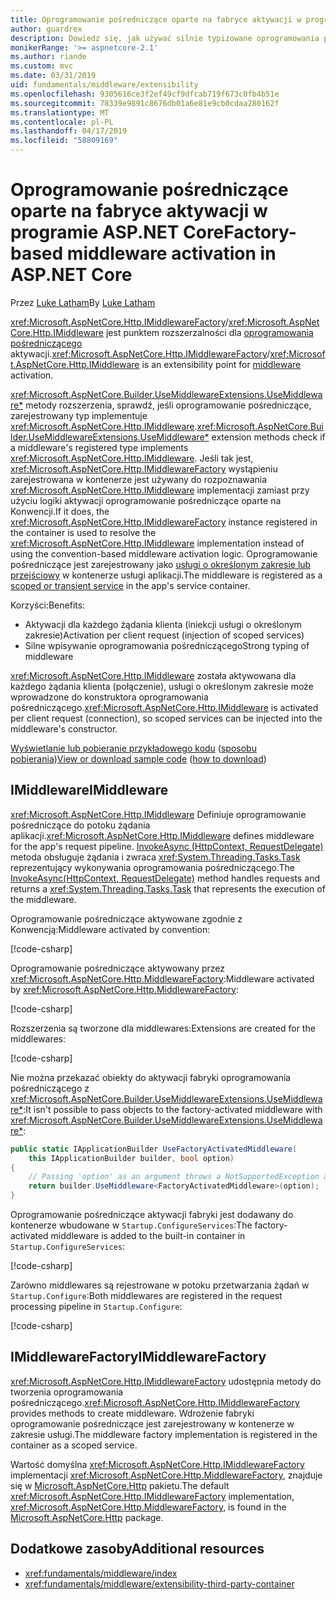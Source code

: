 ```yaml
---
title: Oprogramowanie pośredniczące oparte na fabryce aktywacji w programie ASP.NET Core
author: guardrex
description: Dowiedz się, jak używać silnie typizowane oprogramowania pośredniczącego z implementacją oparte na fabryce aktywacji w programie ASP.NET Core.
monikerRange: '>= aspnetcore-2.1'
ms.author: riande
ms.custom: mvc
ms.date: 03/31/2019
uid: fundamentals/middleware/extensibility
ms.openlocfilehash: 9305616ce3f2ef49cf9dfcab719f673c0fb4b51e
ms.sourcegitcommit: 78339e9891c8676db01a6e81e9cb0cdaa280162f
ms.translationtype: MT
ms.contentlocale: pl-PL
ms.lasthandoff: 04/17/2019
ms.locfileid: "58809169"
---
```

# <a name="factory-based-middleware-activation-in-aspnet-core"></a><span data-ttu-id="8869f-103">Oprogramowanie pośredniczące oparte na fabryce aktywacji w programie ASP.NET Core</span><span class="sxs-lookup"><span data-stu-id="8869f-103">Factory-based middleware activation in ASP.NET Core</span></span>

<span data-ttu-id="8869f-104">Przez [Luke Latham](https://github.com/guardrex)</span><span class="sxs-lookup"><span data-stu-id="8869f-104">By [Luke Latham](https://github.com/guardrex)</span></span>

<span data-ttu-id="8869f-105"><xref:Microsoft.AspNetCore.Http.IMiddlewareFactory>/<xref:Microsoft.AspNetCore.Http.IMiddleware> jest punktem rozszerzalności dla [oprogramowania pośredniczącego](xref:fundamentals/middleware/index) aktywacji.</span><span class="sxs-lookup"><span data-stu-id="8869f-105"><xref:Microsoft.AspNetCore.Http.IMiddlewareFactory>/<xref:Microsoft.AspNetCore.Http.IMiddleware> is an extensibility point for [middleware](xref:fundamentals/middleware/index) activation.</span></span>

<span data-ttu-id="8869f-106"><xref:Microsoft.AspNetCore.Builder.UseMiddlewareExtensions.UseMiddleware*> metody rozszerzenia, sprawdź, jeśli oprogramowanie pośredniczące, zarejestrowany typ implementuje <xref:Microsoft.AspNetCore.Http.IMiddleware>.</span><span class="sxs-lookup"><span data-stu-id="8869f-106"><xref:Microsoft.AspNetCore.Builder.UseMiddlewareExtensions.UseMiddleware*> extension methods check if a middleware's registered type implements <xref:Microsoft.AspNetCore.Http.IMiddleware>.</span></span> <span data-ttu-id="8869f-107">Jeśli tak jest, <xref:Microsoft.AspNetCore.Http.IMiddlewareFactory> wystąpieniu zarejestrowana w kontenerze jest używany do rozpoznawania <xref:Microsoft.AspNetCore.Http.IMiddleware> implementacji zamiast przy użyciu logiki aktywacji oprogramowanie pośredniczące oparte na Konwencji.</span><span class="sxs-lookup"><span data-stu-id="8869f-107">If it does, the <xref:Microsoft.AspNetCore.Http.IMiddlewareFactory> instance registered in the container is used to resolve the <xref:Microsoft.AspNetCore.Http.IMiddleware> implementation instead of using the convention-based middleware activation logic.</span></span> <span data-ttu-id="8869f-108">Oprogramowanie pośredniczące jest zarejestrowany jako [usługi o określonym zakresie lub przejściowy](xref:fundamentals/dependency-injection#service-lifetimes) w kontenerze usługi aplikacji.</span><span class="sxs-lookup"><span data-stu-id="8869f-108">The middleware is registered as a [scoped or transient service](xref:fundamentals/dependency-injection#service-lifetimes) in the app's service container.</span></span>

<span data-ttu-id="8869f-109">Korzyści:</span><span class="sxs-lookup"><span data-stu-id="8869f-109">Benefits:</span></span>

* <span data-ttu-id="8869f-110">Aktywacji dla każdego żądania klienta (iniekcji usługi o określonym zakresie)</span><span class="sxs-lookup"><span data-stu-id="8869f-110">Activation per client request (injection of scoped services)</span></span>
* <span data-ttu-id="8869f-111">Silne wpisywanie oprogramowania pośredniczącego</span><span class="sxs-lookup"><span data-stu-id="8869f-111">Strong typing of middleware</span></span>

<span data-ttu-id="8869f-112"><xref:Microsoft.AspNetCore.Http.IMiddleware> została aktywowana dla każdego żądania klienta (połączenie), usługi o określonym zakresie może wprowadzone do konstruktora oprogramowania pośredniczącego.</span><span class="sxs-lookup"><span data-stu-id="8869f-112"><xref:Microsoft.AspNetCore.Http.IMiddleware> is activated per client request (connection), so scoped services can be injected into the middleware's constructor.</span></span>

<span data-ttu-id="8869f-113">[Wyświetlanie lub pobieranie przykładowego kodu](https://github.com/aspnet/Docs/tree/master/aspnetcore/fundamentals/middleware/extensibility/samples) ([sposobu pobierania](xref:index#how-to-download-a-sample))</span><span class="sxs-lookup"><span data-stu-id="8869f-113">[View or download sample code](https://github.com/aspnet/Docs/tree/master/aspnetcore/fundamentals/middleware/extensibility/samples) ([how to download](xref:index#how-to-download-a-sample))</span></span>

## <a name="imiddleware"></a><span data-ttu-id="8869f-114">IMiddleware</span><span class="sxs-lookup"><span data-stu-id="8869f-114">IMiddleware</span></span>

<span data-ttu-id="8869f-115"><xref:Microsoft.AspNetCore.Http.IMiddleware> Definiuje oprogramowanie pośredniczące do potoku żądania aplikacji.</span><span class="sxs-lookup"><span data-stu-id="8869f-115"><xref:Microsoft.AspNetCore.Http.IMiddleware> defines middleware for the app's request pipeline.</span></span> <span data-ttu-id="8869f-116">[InvokeAsync (HttpContext, RequestDelegate)](xref:Microsoft.AspNetCore.Http.IMiddleware.InvokeAsync*) metoda obsługuje żądania i zwraca <xref:System.Threading.Tasks.Task> reprezentujący wykonywania oprogramowania pośredniczącego.</span><span class="sxs-lookup"><span data-stu-id="8869f-116">The [InvokeAsync(HttpContext, RequestDelegate)](xref:Microsoft.AspNetCore.Http.IMiddleware.InvokeAsync*) method handles requests and returns a <xref:System.Threading.Tasks.Task> that represents the execution of the middleware.</span></span>

<span data-ttu-id="8869f-117">Oprogramowanie pośredniczące aktywowane zgodnie z Konwencją:</span><span class="sxs-lookup"><span data-stu-id="8869f-117">Middleware activated by convention:</span></span>

[!code-csharp[](extensibility/samples/2.x/MiddlewareExtensibilitySample/Middleware/ConventionalMiddleware.cs?name=snippet1)]

<span data-ttu-id="8869f-118">Oprogramowanie pośredniczące aktywowany przez <xref:Microsoft.AspNetCore.Http.MiddlewareFactory>:</span><span class="sxs-lookup"><span data-stu-id="8869f-118">Middleware activated by <xref:Microsoft.AspNetCore.Http.MiddlewareFactory>:</span></span>

[!code-csharp[](extensibility/samples/2.x/MiddlewareExtensibilitySample/Middleware/FactoryActivatedMiddleware.cs?name=snippet1)]

<span data-ttu-id="8869f-119">Rozszerzenia są tworzone dla middlewares:</span><span class="sxs-lookup"><span data-stu-id="8869f-119">Extensions are created for the middlewares:</span></span>

[!code-csharp[](extensibility/samples/2.x/MiddlewareExtensibilitySample/Middleware/MiddlewareExtensions.cs?name=snippet1)]

<span data-ttu-id="8869f-120">Nie można przekazać obiekty do aktywacji fabryki oprogramowania pośredniczącego z <xref:Microsoft.AspNetCore.Builder.UseMiddlewareExtensions.UseMiddleware*>:</span><span class="sxs-lookup"><span data-stu-id="8869f-120">It isn't possible to pass objects to the factory-activated middleware with <xref:Microsoft.AspNetCore.Builder.UseMiddlewareExtensions.UseMiddleware*>:</span></span>

```csharp
public static IApplicationBuilder UseFactoryActivatedMiddleware(
    this IApplicationBuilder builder, bool option)
{
    // Passing 'option' as an argument throws a NotSupportedException at runtime.
    return builder.UseMiddleware<FactoryActivatedMiddleware>(option);
}
```

<span data-ttu-id="8869f-121">Oprogramowanie pośredniczące aktywacji fabryki jest dodawany do kontenerze wbudowane w `Startup.ConfigureServices`:</span><span class="sxs-lookup"><span data-stu-id="8869f-121">The factory-activated middleware is added to the built-in container in `Startup.ConfigureServices`:</span></span>

[!code-csharp[](extensibility/samples/2.x/MiddlewareExtensibilitySample/Startup.cs?name=snippet1&highlight=6)]

<span data-ttu-id="8869f-122">Zarówno middlewares są rejestrowane w potoku przetwarzania żądań w `Startup.Configure`:</span><span class="sxs-lookup"><span data-stu-id="8869f-122">Both middlewares are registered in the request processing pipeline in `Startup.Configure`:</span></span>

[!code-csharp[](extensibility/samples/2.x/MiddlewareExtensibilitySample/Startup.cs?name=snippet2&highlight=13-14)]

## <a name="imiddlewarefactory"></a><span data-ttu-id="8869f-123">IMiddlewareFactory</span><span class="sxs-lookup"><span data-stu-id="8869f-123">IMiddlewareFactory</span></span>

<span data-ttu-id="8869f-124"><xref:Microsoft.AspNetCore.Http.IMiddlewareFactory> udostępnia metody do tworzenia oprogramowania pośredniczącego.</span><span class="sxs-lookup"><span data-stu-id="8869f-124"><xref:Microsoft.AspNetCore.Http.IMiddlewareFactory> provides methods to create middleware.</span></span> <span data-ttu-id="8869f-125">Wdrożenie fabryki oprogramowanie pośredniczące jest zarejestrowany w kontenerze w zakresie usługi.</span><span class="sxs-lookup"><span data-stu-id="8869f-125">The middleware factory implementation is registered in the container as a scoped service.</span></span>

<span data-ttu-id="8869f-126">Wartość domyślna <xref:Microsoft.AspNetCore.Http.IMiddlewareFactory> implementacji <xref:Microsoft.AspNetCore.Http.MiddlewareFactory>, znajduje się w [Microsoft.AspNetCore.Http](https://www.nuget.org/packages/Microsoft.AspNetCore.Http/) pakietu.</span><span class="sxs-lookup"><span data-stu-id="8869f-126">The default <xref:Microsoft.AspNetCore.Http.IMiddlewareFactory> implementation, <xref:Microsoft.AspNetCore.Http.MiddlewareFactory>, is found in the [Microsoft.AspNetCore.Http](https://www.nuget.org/packages/Microsoft.AspNetCore.Http/) package.</span></span>

## <a name="additional-resources"></a><span data-ttu-id="8869f-127">Dodatkowe zasoby</span><span class="sxs-lookup"><span data-stu-id="8869f-127">Additional resources</span></span>

* <xref:fundamentals/middleware/index>
* <xref:fundamentals/middleware/extensibility-third-party-container>
